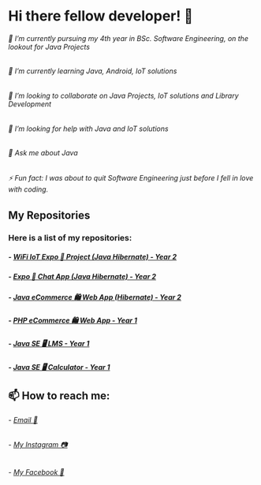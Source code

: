 # Hi there fellow developer! 👋

###### 🔭 I’m currently pursuing my 4th year in BSc. Software Engineering, on the lookout for Java Projects
###### 🌱 I’m currently learning Java, Android, IoT solutions
###### 👯 I’m looking to collaborate on Java Projects, IoT solutions and Library Development
###### 🤔 I’m looking for help with Java and IoT solutions
###### 💬 Ask me about Java
###### ⚡ Fun fact: I was about to quit Software Engineering just before I fell in love with coding.

## My Repositories

### Here is a list of my repositories:

##### - [WiFi IoT Expo 📱 Project (Java Hibernate) - Year 2](https://github.com/adreysanjunadel/year2_expo_wifi_iot_project)
##### - [Expo 📱 Chat App (Java Hibernate) - Year 2](https://github.com/adreysanjunadel/year2_expo_hibernate_chatapp)
##### - [Java eCommerce 🛍️ Web App (Hibernate) - Year 2](https://github.com/adreysanjunadel/year2_java_web_hibernate_music_shop)
##### - [PHP eCommerce 🛍️ Web App - Year 1](https://github.com/adreysanjunadel/year1_php_hotel_web_project)
##### - [Java SE 🖥️ LMS - Year 1](https://github.com/adreysanjunadel/year1_java_se_student_lms)
##### - [Java SE 🖥️ Calculator - Year 1](https://github.com/adreysanjunadel/year1_java_se_calculator)

## 📫 How to reach me: 

###### - [Email 📧](sanjunadelpitiya1@gmail.com)
###### - [My Instagram 📷](https://www.instagram.com/adr.sanjuna.del38/)
###### - [My Facebook 📔](https://www.facebook.com/share/1QeBDeA3Yx/)
